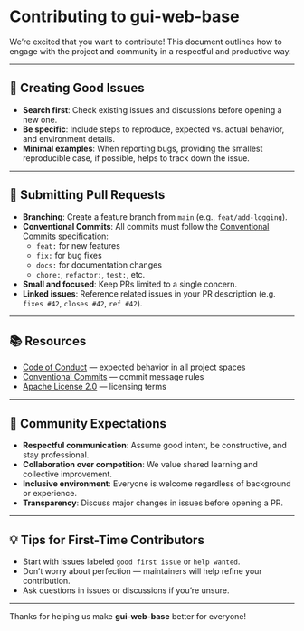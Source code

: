 # Contributing to gui-web-base

We’re excited that you want to contribute! This document outlines how to engage with the project and community in a respectful and productive way.

---

## 🐛 Creating Good Issues

- **Search first**: Check existing issues and discussions before opening a new one.
- **Be specific**: Include steps to reproduce, expected vs. actual behavior, and environment details.
- **Minimal examples**: When reporting bugs, providing the smallest reproducible case, if possible, helps to track down the issue.

---

## 🔀 Submitting Pull Requests

- **Branching**: Create a feature branch from `main` (e.g., `feat/add-logging`).
- **Conventional Commits**: All commits must follow the [Conventional Commits](https://www.conventionalcommits.org/) specification:
  - `feat:` for new features
  - `fix:` for bug fixes
  - `docs:` for documentation changes
  - `chore:`, `refactor:`, `test:`, etc.
- **Small and focused**: Keep PRs limited to a single concern.
- **Linked issues**: Reference related issues in your PR description (e.g. `fixes #42`, `closes #42`, `ref #42`).

---

## 📚 Resources

- [Code of Conduct](CODE_OF_CONDUCT.md) — expected behavior in all project spaces
- [Conventional Commits](https://www.conventionalcommits.org/) — commit message rules
- [Apache License 2.0](LICENSE) — licensing terms

---

## 🤝 Community Expectations

- **Respectful communication**: Assume good intent, be constructive, and stay professional.
- **Collaboration over competition**: We value shared learning and collective improvement.
- **Inclusive environment**: Everyone is welcome regardless of background or experience.
- **Transparency**: Discuss major changes in issues before opening a PR.

---

## 💡 Tips for First-Time Contributors

- Start with issues labeled `good first issue` or `help wanted`.
- Don’t worry about perfection — maintainers will help refine your contribution.
- Ask questions in issues or discussions if you’re unsure.

---

Thanks for helping us make **gui-web-base** better for everyone!

